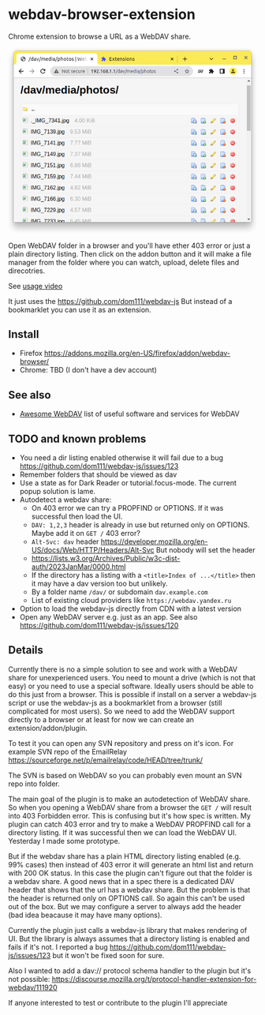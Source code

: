 # webdav-browser-extension
Chrome extension to browse a URL as a WebDAV share.

![screenshot](screenshot.png)

Open WebDAV folder in a browser and you'll have ether 403 error or just a plain directory listing.
Then click on the addon button and it will make a file manager from the folder where you can watch, upload, delete files and direcotries.

See [usage video](usage.gif) 

It just uses the https://github.com/dom111/webdav-js
But instead of a bookmarklet you can use it as an extension.

## Install
* Firefox https://addons.mozilla.org/en-US/firefox/addon/webdav-browser/
* Chrome: TBD (I don't have a dev account)

## See also
* [Awesome WebDAV](https://github.com/stokito/awesome-webdav) list of useful software and services for WebDAV

## TODO and known problems
* You need a dir listing enabled otherwise it will fail due to a bug https://github.com/dom111/webdav-js/issues/123
* Remember folders that should be viewed as dav
* Use a state as for Dark Reader or tutorial.focus-mode. The current popup solution is lame.
* Autodetect a webdav share:
  * On 403 error we can try a PROPFIND or OPTIONS. If it was successful then load the UI.
  * `DAV: 1,2,3` header is already in use but returned only on OPTIONS. Maybe add it on `GET /` 403 error?
  * `Alt-Svc: dav` header https://developer.mozilla.org/en-US/docs/Web/HTTP/Headers/Alt-Svc But nobody will set the header
  * https://lists.w3.org/Archives/Public/w3c-dist-auth/2023JanMar/0000.html
  * If the directory has a listing with a `<title>Index of ...</title>` then it may have a dav version too but unlikely.
  * By a folder name `/dav/` or subdomain `dav.example.com`
  * List of existing cloud providers like `https://webdav.yandex.ru`
* Option to load the webdav-js directly from CDN with a latest version
* Open any WebDAV server e.g. just as an app. See also https://github.com/dom111/webdav-js/issues/120


## Details
Currently there is no a simple solution to see and work with a WebDAV share for unexperienced users. You need to mount a drive (which is not that easy) or you need to use a special software.
Ideally users should be able to do this just from a browser.
This is possible if install on a server a webdav-js script or use the webdav-js as a bookmarklet from a browser (still complicated for most users).
So we need to add the WebDAV support directly to a browser or at least for now we can create an extension/addon/plugin.

To test it you can open any SVN repository and press on it's icon. For example SVN repo of the EmailRelay
https://sourceforge.net/p/emailrelay/code/HEAD/tree/trunk/

The SVN is based on WebDAV so you can probably even mount an SVN repo into folder.

The main goal of the plugin is to make an autodetection of WebDAV share. So when you opening a WebDAV share from a browser the `GET /` will result into 403 Forbidden error.
This is confusing but it's how spec is written.
My plugin can catch 403 error and try to make a WebDAV PROPFIND call for a directory listing. If it was successful then we can load the WebDAV UI. Yesterday I made some prototype.

But if the webdav share has a plain HTML directory listing enabled (e.g. 99% cases) then instead of 403 error it will generate an html list and return with 200 OK status. In this case the plugin can't figure out that the folder is a webdav share.
A good news that in a spec there is a dedicated DAV header that shows that the url has a webdav share. But the problem is that the header is returned only on OPTIONS call.
So again this can't be used out of the box. But we may configure a server to always add the header (bad idea beacause it may have many options).

Currently the plugin just calls a webdav-js library that makes rendering of UI. But the library is always assumes that a directory listing is enabled and fails if it's not. I reported a bug https://github.com/dom111/webdav-js/issues/123 but it won't be fixed soon for sure.

Also I wanted to add a dav:// protocol schema handler to the plugin but it's not possible: https://discourse.mozilla.org/t/protocol-handler-extension-for-webdav/111920

If anyone interested to test or contribute to the plugin I'll appreciate

